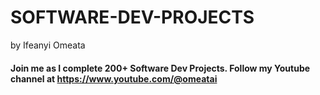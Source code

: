 # SOFTWARE-DEV-PROJECTS
by Ifeanyi Omeata

#### Join me as I complete 200+ Software Dev Projects. Follow my Youtube channel at https://www.youtube.com/@omeatai



